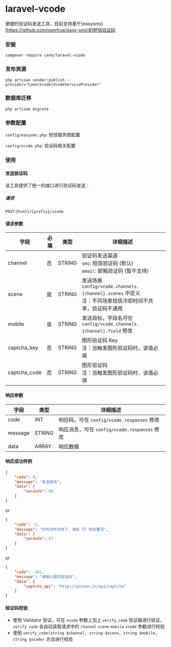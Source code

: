 # laravel-vcode

便捷的验证码发送工具，目前支持基于[easysms][https://github.com/overtrue/easy-sms]的短信验证码

### 安装

```
composer require cann/laravel-vcode
```

### 发布资源

```
php artisan vendor:publish --provider="Cann\Vcode\VcodeServiceProvider"
```

### 数据库迁移

```
php artisan migrate
```

### 参数配置

`config/easysms.php`: 短信服务商配置

`config/vcode.php`: 验证码相关配置

### 使用

#### 发送验证码

该工具提供了统一的接口进行验证码发送：

##### 请求

`POST`:`{host}/{prefix}/vcode`

#### 请求参数

| 字段 | 必填 | 类型 | 详细描述 |
| ---- | ---- | ---- | -------- |
| channel | 否 | STRING | 验证码发送渠道 <br/> `sms`: 短信验证码 (默认) <br/> `email`: 邮箱验证码 (暂不支持) |
| scene | 是 | STRING | 发送场景 <br/> `config/vcode.channels.{channel}.scenes` 中定义 <br/> 注：不同场景短信冷却时间不共享，验证码不通用 |
| mobile | 是 | STRING | 发送目标，字段名可在 `config/vcode.channels.{channel}.field` 修改 |
| captcha_key | 否 | STRING | 图形验证码 Key <br/> 注：当触发图形验证码时，该值必填 |
| captcha_code | 否 | STRING | 图形验证码 <br/> 注：当触发图形验证码时，该值必填 |

#### 响应参数

| 字段 | 类型 | 详细描述 |
| ---- | -----| ------- |
| code | INT | 响应码，可在 `config/vcode.responses` 修改 |
| message | STRING | 响应消息，可在 `config/vcode.responses` 修改 |
| data | ARRAY | 响应数据 |

#### 响应成功样例

```json
{
    "code": 0,
    "message": "发送成功",
    "data": {
        "seconds": 60
    }
}
```

or

```json
{
    "code": -1,
    "message": "你的动作太快了，请在 57 秒后重试",
    "data": {
        "seconds": 57
    }
}
```

or

```json
{
    "code": -101,
    "message": "请输入图形验证码",
    "data": {
        "captcha_api": "http://yocann.cn/api/captcha"
    }
}
```

#### 验证码校验

- 使用 Validator 验证，可在 `vcode` 参数上加上 `verify_code` 验证器进行验证，`verify_code` 会自动读取请求中的 `channel` `scene` `mobile` `vcode` 参数进行校验
- 使用 `verify_code(string $channel, string $scene, string $mobile, string $vcode)` 方法进行校验
